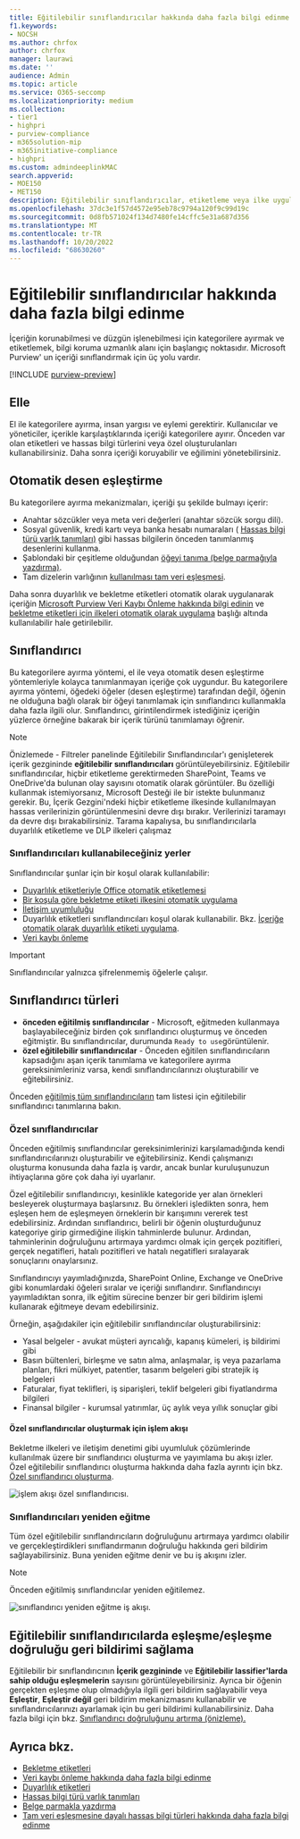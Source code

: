 ```yaml
---
title: Eğitilebilir sınıflandırıcılar hakkında daha fazla bilgi edinme
f1.keywords:
- NOCSH
ms.author: chrfox
author: chrfox
manager: laurawi
ms.date: ''
audience: Admin
ms.topic: article
ms.service: O365-seccomp
ms.localizationpriority: medium
ms.collection:
- tier1
- highpri
- purview-compliance
- m365solution-mip
- m365initiative-compliance
- highpri
ms.custom: admindeeplinkMAC
search.appverid:
- MOE150
- MET150
description: Eğitilebilir sınıflandırıcılar, etiketleme veya ilke uygulamasına bakılması için pozitif ve negatif örnekler vererek çeşitli içerik türlerini tanıyabilir.
ms.openlocfilehash: 37dc3e1f57d4572e95eb78c9794a120f9c99d19c
ms.sourcegitcommit: 0d8fb571024f134d7480fe14cffc5e31a687d356
ms.translationtype: MT
ms.contentlocale: tr-TR
ms.lasthandoff: 10/20/2022
ms.locfileid: "68630260"
---
```

# <a name="learn-about-trainable-classifiers"></a>Eğitilebilir sınıflandırıcılar hakkında daha fazla bilgi edinme

İçeriğin korunabilmesi ve düzgün işlenebilmesi için kategorilere ayırmak ve etiketlemek, bilgi koruma uzmanlık alanı için başlangıç noktasıdır. Microsoft Purview' un içeriği sınıflandırmak için üç yolu vardır.

[!INCLUDE [purview-preview](../includes/purview-preview.md)]

## <a name="manually"></a>Elle

El ile kategorilere ayırma, insan yargısı ve eylemi gerektirir. Kullanıcılar ve yöneticiler, içerikle karşılaştıklarında içeriği kategorilere ayırır. Önceden var olan etiketleri ve hassas bilgi türlerini veya özel oluşturulanları kullanabilirsiniz.  Daha sonra içeriği koruyabilir ve eğilimini yönetebilirsiniz.

## <a name="automated-pattern-matching"></a>Otomatik desen eşleştirme

Bu kategorilere ayırma mekanizmaları, içeriği şu şekilde bulmayı içerir:

- Anahtar sözcükler veya meta veri değerleri (anahtar sözcük sorgu dili).
- Sosyal güvenlik, kredi kartı veya banka hesabı numaraları ( [Hassas bilgi türü varlık tanımları)](sensitive-information-type-entity-definitions.md) gibi hassas bilgilerin önceden tanımlanmış desenlerini kullanma.
- Şablondaki bir çeşitleme olduğundan [öğeyi tanıma (belge parmağıyla yazdırma)](document-fingerprinting.md).
- Tam dizelerin varlığının [kullanılması tam veri eşleşmesi](sit-learn-about-exact-data-match-based-sits.md#learn-about-exact-data-match-based-sensitive-information-types).

Daha sonra duyarlılık ve bekletme etiketleri otomatik olarak uygulanarak içeriğin [Microsoft Purview Veri Kaybı Önleme hakkında bilgi edinin](dlp-learn-about-dlp.md) ve [bekletme etiketleri için ilkeleri otomatik olarak uygulama](apply-retention-labels-automatically.md) başlığı altında kullanılabilir hale getirilebilir.

## <a name="classifiers"></a>Sınıflandırıcı

Bu kategorilere ayırma yöntemi, el ile veya otomatik desen eşleştirme yöntemleriyle kolayca tanımlanmayan içeriğe çok uygundur. Bu kategorilere ayırma yöntemi, öğedeki öğeler (desen eşleştirme) tarafından değil, öğenin ne olduğuna bağlı olarak bir öğeyi tanımlamak için sınıflandırıcı kullanmakla daha fazla ilgili olur. Sınıflandırıcı, girintilendirmek istediğiniz içeriğin yüzlerce örneğine bakarak bir içerik türünü tanımlamayı öğrenir.

> [!NOTE]
> Önizlemede - Filtreler panelinde Eğitilebilir Sınıflandırıcılar'ı genişleterek içerik gezgininde **eğitilebilir sınıflandırıcıları** görüntüleyebilirsiniz. Eğitilebilir sınıflandırıcılar, hiçbir etiketleme gerektirmeden SharePoint, Teams ve OneDrive'da bulunan olay sayısını otomatik olarak görüntüler.
> Bu özelliği kullanmak istemiyorsanız, Microsoft Desteği ile bir istekte bulunmanız gerekir. Bu, İçerik Gezgini'ndeki hiçbir etiketleme ilkesinde kullanılmayan hassas verilerinizin görüntülenmesini devre dışı bırakır. Verilerinizi taramayı da devre dışı bırakabilirsiniz. Tarama kapalıysa, bu sınıflandırıcılarla duyarlılık etiketleme ve DLP ilkeleri çalışmaz

### <a name="where-you-can-use-classifiers"></a>Sınıflandırıcıları kullanabileceğiniz yerler

Sınıflandırıcılar şunlar için bir koşul olarak kullanılabilir:

- [Duyarlılık etiketleriyle Office otomatik etiketlemesi](apply-sensitivity-label-automatically.md)
- [Bir koşula göre bekletme etiketi ilkesini otomatik uygulama](apply-retention-labels-automatically.md#configuring-conditions-for-auto-apply-retention-labels)
- [İletişim uyumluluğu](communication-compliance.md)
- Duyarlılık etiketleri sınıflandırıcıları koşul olarak kullanabilir. Bkz. [İçeriğe otomatik olarak duyarlılık etiketi uygulama](apply-sensitivity-label-automatically.md).
- [Veri kaybı önleme](dlp-learn-about-dlp.md)

> [!IMPORTANT]
> Sınıflandırıcılar yalnızca şifrelenmemiş öğelerle çalışır.

## <a name="types-of-classifiers"></a>Sınıflandırıcı türleri

- **önceden eğitilmiş sınıflandırıcılar** - Microsoft, eğitmeden kullanmaya başlayabileceğiniz birden çok sınıflandırıcı oluşturmuş ve önceden eğitmiştir. Bu sınıflandırıcılar, durumunda `Ready to use`görüntülenir.
- **özel eğitilebilir sınıflandırıcılar** - Önceden eğitilen sınıflandırıcıların kapsadığını aşan içerik tanımlama ve kategorilere ayırma gereksinimleriniz varsa, kendi sınıflandırıcılarınızı oluşturabilir ve eğitebilirsiniz.

Önceden [eğitilmiş tüm sınıflandırıcıların](classifier-tc-definitions.md#trainable-classifiers-definitions) tam listesi için eğitilebilir sınıflandırıcı tanımlarına bakın.

### <a name="custom-classifiers"></a>Özel sınıflandırıcılar

Önceden eğitilmiş sınıflandırıcılar gereksinimlerinizi karşılamadığında kendi sınıflandırıcılarınızı oluşturabilir ve eğitebilirsiniz. Kendi çalışmanızı oluşturma konusunda daha fazla iş vardır, ancak bunlar kuruluşunuzun ihtiyaçlarına göre çok daha iyi uyarlanır.

Özel eğitilebilir sınıflandırıcıyı, kesinlikle kategoride yer alan örnekleri besleyerek oluşturmaya başlarsınız. Bu örnekleri işledikten sonra, hem eşleşen hem de eşleşmeyen örneklerin bir karışımını vererek test edebilirsiniz. Ardından sınıflandırıcı, belirli bir öğenin oluşturduğunuz kategoriye girip girmediğine ilişkin tahminlerde bulunur. Ardından, tahminlerinin doğruluğunu artırmaya yardımcı olmak için gerçek pozitifleri, gerçek negatifleri, hatalı pozitifleri ve hatalı negatifleri sıralayarak sonuçlarını onaylarsınız.

Sınıflandırıcıyı yayımladığınızda, SharePoint Online, Exchange ve OneDrive gibi konumlardaki öğeleri sıralar ve içeriği sınıflandırır. Sınıflandırıcıyı yayımladıktan sonra, ilk eğitim sürecine benzer bir geri bildirim işlemi kullanarak eğitmeye devam edebilirsiniz.

Örneğin, aşağıdakiler için eğitilebilir sınıflandırıcılar oluşturabilirsiniz:

- Yasal belgeler - avukat müşteri ayrıcalığı, kapanış kümeleri, iş bildirimi gibi
- Basın bültenleri, birleşme ve satın alma, anlaşmalar, iş veya pazarlama planları, fikri mülkiyet, patentler, tasarım belgeleri gibi stratejik iş belgeleri
- Faturalar, fiyat teklifleri, iş siparişleri, teklif belgeleri gibi fiyatlandırma bilgileri
- Finansal bilgiler - kurumsal yatırımlar, üç aylık veya yıllık sonuçlar gibi

#### <a name="process-flow-for-creating-custom-classifiers"></a>Özel sınıflandırıcılar oluşturmak için işlem akışı

Bekletme ilkeleri ve iletişim denetimi gibi uyumluluk çözümlerinde kullanılmak üzere bir sınıflandırıcı oluşturma ve yayımlama bu akışı izler. Özel eğitilebilir sınıflandırıcı oluşturma hakkında daha fazla ayrıntı için bkz. [Özel sınıflandırıcı oluşturma](classifier-get-started-with.md).

![işlem akışı özel sınıflandırıcısı.](../media/classifier-trainable-classifier-flow.png)

### <a name="retraining-classifiers"></a>Sınıflandırıcıları yeniden eğitme

Tüm özel eğitilebilir sınıflandırıcıların doğruluğunu artırmaya yardımcı olabilir ve gerçekleştirdikleri sınıflandırmanın doğruluğu hakkında geri bildirim sağlayabilirsiniz. Buna yeniden eğitme denir ve bu iş akışını izler.

> [!NOTE]
> Önceden eğitilmiş sınıflandırıcılar yeniden eğitilemez.

![sınıflandırıcı yeniden eğitme iş akışı.](../media/classifier-retraining-workflow.png)

## <a name="provide-matchnot-a-match-accuracy-feedback-in-trainable-classifiers"></a>Eğitilebilir sınıflandırıcılarda eşleşme/eşleşme doğruluğu geri bildirimi sağlama

Eğitilebilir bir sınıflandırıcının **İçerik gezgininde** ve **Eğitilebilir lassifier'larda sahip olduğu eşleşmelerin** sayısını görüntüleyebilirsiniz. Ayrıca bir öğenin gerçekten eşleşme olup olmadığıyla ilgili geri bildirim sağlayabilir veya **Eşleştir**, **Eşleştir değil** geri bildirim mekanizmasını kullanabilir ve sınıflandırıcılarınızı ayarlamak için bu geri bildirimi kullanabilirsiniz. Daha fazla bilgi için bkz. [Sınıflandırıcı doğruluğunu artırma (önizleme).](data-classification-increase-accuracy.md) 


## <a name="see-also"></a>Ayrıca bkz.

- [Bekletme etiketleri](retention.md)
- [Veri kaybı önleme hakkında daha fazla bilgi edinme](dlp-learn-about-dlp.md)
- [Duyarlılık etiketleri](sensitivity-labels.md)
- [Hassas bilgi türü varlık tanımları](sensitive-information-type-entity-definitions.md)
- [Belge parmakla yazdırma](document-fingerprinting.md)
- [Tam veri eşleşmesine dayalı hassas bilgi türleri hakkında daha fazla bilgi edinme](sit-learn-about-exact-data-match-based-sits.md#learn-about-exact-data-match-based-sensitive-information-types)
